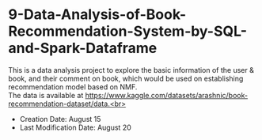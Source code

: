 # 9-Data-Analysis-of-Book-Recommendation-System-by-SQL-and-Spark-Dataframe
This is a data analysis project to explore the basic information of the user &amp; book, and their comment on book, which would be used on establishing recommendation model based on NMF.<br>
The data is available at https://www.kaggle.com/datasets/arashnic/book-recommendation-dataset/data.<br>
* Creation Date: August 15<br>
* Last Modification Date: August 20
